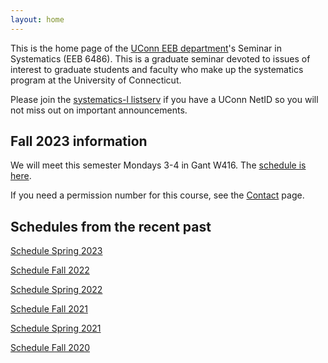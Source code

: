 ```yaml
---
layout: home
---
```

This is the home page of the [UConn EEB department](https://eeb.uconn.edu)'s Seminar in Systematics (EEB 6486). This is a graduate seminar devoted to issues of interest to graduate students and faculty who make up the systematics program at the University of Connecticut.

Please join the [systematics-l listserv](listserv) if you have a UConn NetID so you will not miss out on important announcements.

## Fall 2023 information

We will meet this semester Mondays 3-4 in Gant W416. The [schedule is here](schedule).

If you need a permission number for this course, see the [Contact](contact-info) page.

## Schedules from the recent past ##

[Schedule Spring 2023](schedule-spring-2023)

[Schedule Fall 2022](schedule-fall-2022)

[Schedule Spring 2022](schedule-spring-2022)

[Schedule Fall 2021](schedule-fall-2021)

[Schedule Spring 2021](schedule-spring-2021)

[Schedule Fall 2020](schedule-fall-2020)

